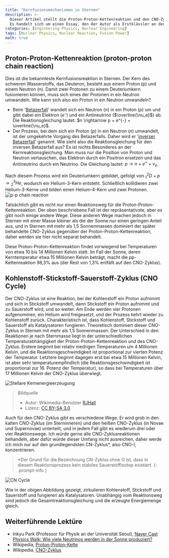 ```yaml
---
title: "Kernfusionsmechanismen in Sternen"
description: >-
  Dieser Artikel stellt die Proton-Proton-Kettenreaktion und den CNO-Zyklus vor, zwei Kernfusionsreaktionen, die im Kern von Sternen stattfinden.
  Es handelt sich um einen Essay, den der Autor als Erstklässler an der High School für eine Aktivität des schulischen Wissenschaftsclubs geschrieben hat. Im Gegensatz zu anderen Beiträgen ist er in umgangssprachlichem Stil verfasst, wurde aber zu Archivierungszwecken im Originaltext hochgeladen.
categories: [Engineering Physics, Nuclear Engineering]
tags: [Nuclear Physics, Nuclear Reaction, Fusion Power]
math: true
---
```


## Proton-Proton-Kettenreaktion (proton-proton chain reaction)
Dies ist die bekannteste Kernfusionsreaktion in Sternen. Der Kern des schweren Wasserstoffs, das Deuteron, besteht aus einem Proton (p) und einem Neutron (n). Damit zwei Protonen zu einem Deuteriumkern fusionieren können, muss sich eines der Protonen in ein Neutron umwandeln. Wie kann sich also ein Proton in ein Neutron umwandeln?

- Beim '[Betazerfall](/posts/Nuclear-Stability-and-Radioactive-Decay/#negativer-beta-zerfall-beta--zerfall)' wandelt sich ein Neutron ($n$) in ein Proton ($p$) um und gibt dabei ein Elektron ($e⁻$) und ein Antineutrino ($\overline{\nu_e}$) ab. Die Reaktionsgleichung lautet: $n \rightarrow p + e^{-} + \overline{\nu_e}$. 
- Der Prozess, bei dem sich ein Proton ($p$) in ein Neutron ($n$) umwandelt, ist der umgekehrte Vorgang des Betazerfalls. Daher wird er '[inverser Betazerfall](/posts/Nuclear-Stability-and-Radioactive-Decay/#positiver-beta-zerfall-beta-zerfall)' genannt. Wie sieht also die Reaktionsgleichung für den inversen Betazerfall aus? Es ist nichts Besonderes an der Kernreaktionsgleichung. Man muss nur die Position von Proton und Neutron vertauschen, das Elektron durch ein Positron ersetzen und das Antineutrino durch ein Neutrino. Die Gleichung lautet: $p \rightarrow n + e^{+} + \nu_e$.

Nach diesem Prozess wird ein Deuteriumkern gebildet, gefolgt von $^2_1D + p \rightarrow {^3_2He}$, wodurch ein Helium-3-Kern entsteht. Schließlich kollidieren zwei Helium-3-Kerne und bilden einen Helium-4-Kern und zwei Protonen.  
![p-p chain reaction](https://upload.wikimedia.org/wikipedia/commons/8/85/Fusion_in_the_Sun.svg)

Tatsächlich gibt es nicht nur einen Reaktionsweg für die Proton-Proton-Kettenreaktion. Der oben beschriebene Fall ist der repräsentativste, aber es gibt noch einige andere Wege. Diese anderen Wege machen jedoch in Sternen mit einer Masse kleiner als die der Sonne nur einen geringen Anteil aus, und in Sternen mit mehr als 1,5 Sonnenmassen dominiert der später behandelte CNO-Zyklus gegenüber der Proton-Proton-Kettenreaktion, daher werden sie hier nicht separat behandelt.

Diese Proton-Proton-Kettenreaktion findet vorwiegend bei Temperaturen von etwa 10 bis 14 Millionen Kelvin statt. Im Fall der Sonne, deren Kerntemperatur etwa 15 Millionen Kelvin beträgt, macht die pp-Kettenreaktion 98,3% aus (der Rest von 1,3% entfällt auf den CNO-Zyklus).

## Kohlenstoff-Stickstoff-Sauerstoff-Zyklus (CNO Cycle)
Der CNO-Zyklus ist eine Reaktion, bei der Kohlenstoff ein Proton aufnimmt und sich in Stickstoff umwandelt, dann Stickstoff ein Proton aufnimmt und zu Sauerstoff wird, und so weiter. Am Ende werden vier Protonen aufgenommen, ein Helium wird freigesetzt, und der Prozess kehrt wieder zu Kohlenstoff zurück. Charakteristisch ist, dass Kohlenstoff, Stickstoff und Sauerstoff als Katalysatoren fungieren. Theoretisch dominiert dieser CNO-Zyklus in Sternen mit mehr als 1,5 Sonnenmassen. Der Unterschied in den Reaktionen je nach Sternmasse liegt in der unterschiedlichen Temperaturabhängigkeit der Proton-Proton-Kettenreaktion und des CNO-Zyklus. Erstere beginnt bei relativ niedrigen Temperaturen um 4 Millionen Kelvin, und die Reaktionsgeschwindigkeit ist proportional zur vierten Potenz der Temperatur. Letztere beginnt dagegen erst bei etwa 15 Millionen Kelvin, ist aber sehr temperaturempfindlich (die Reaktionsgeschwindigkeit ist proportional zur 16. Potenz der Temperatur), so dass bei Temperaturen über 17 Millionen Kelvin der CNO-Zyklus überwiegt.

![Stellare Kernenergieerzeugung](https://upload.wikimedia.org/wikipedia/commons/5/5b/Nuclear_energy_generation.svg)
> *Bildquelle*
> - Autor: Wikimedia-Benutzer [RJHall](https://commons.wikimedia.org/wiki/User:RJHall)
> - Lizenz: [CC BY-SA 3.0](https://creativecommons.org/licenses/by-sa/3.0/)

Auch für den CNO-Zyklus gibt es verschiedene Wege. Er wird grob in den kalten CNO-Zyklus (im Sterninneren) und den heißen CNO-Zyklus (in Novae und Supernovae) unterteilt, und in jedem Fall gibt es wiederum drei oder vier Reaktionswege. Ich würde gerne alle CNO-Zyklusreaktionen behandeln, aber dafür würde dieser Umfang nicht ausreichen, daher werde ich mich nur auf den grundlegendsten CN-Zyklus*, also CNO-I, konzentrieren.

> *Der Grund für die Bezeichnung CN-Zyklus ohne O ist, dass in diesem Reaktionsprozess kein stabiles Sauerstoffisotop existiert.
{: .prompt-info }

![CN Cycle](https://upload.wikimedia.org/wikipedia/commons/2/21/CNO_Cycle.svg)

Wie in der obigen Abbildung gezeigt, zirkulieren Kohlenstoff, Stickstoff und Sauerstoff und fungieren als Katalysatoren. Unabhängig vom Reaktionsweg sind jedoch die Gesamtreaktionsgleichung und die erzeugte Energiemenge gleich.

## Weiterführende Lektüre
- Inkyu Park (Professor für Physik an der Universität Seoul), [Naver Cast Physics Walk: Wie viele Neutrinos werden in der Sonne produziert?](https://terms.naver.com/entry.naver?docId=4125519&cid=58941&categoryId=58960)
- Wikipedia, [Proton-Proton-Kette](https://en.wikipedia.org/wiki/Proton%E2%80%93proton_chain)
- Wikipedia, [CNO-Zyklus](https://en.wikipedia.org/wiki/CNO_cycle)
